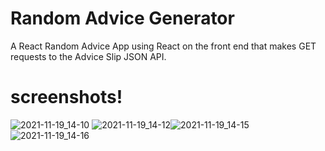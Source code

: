 # Random Advice Generator

A React Random Advice App using React on the front end that makes GET requests to the Advice Slip JSON API.

# screenshots!

![2021-11-19_14-10](https://user-images.githubusercontent.com/72302551/142592694-2da8b6a1-f0ff-4175-b5a3-85d3b99c61c3.png)
![2021-11-19_14-12](https://user-images.githubusercontent.com/72302551/142592716-83e1afeb-2979-4c69-92ca-dd142ce0d69a.png)![2021-11-19_14-15](https://user-images.githubusercontent.com/72302551/142593109-5f099b73-4233-4037-b6a3-993e947cb400.png)
![2021-11-19_14-16](https://user-images.githubusercontent.com/72302551/142593119-fd21d763-cd73-4627-b766-9911e62744c2.png)

